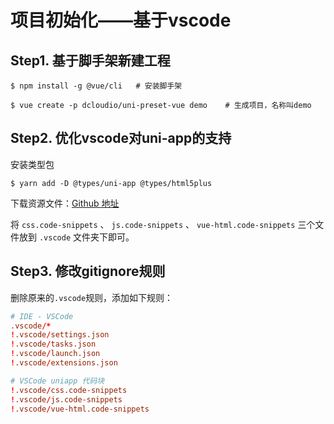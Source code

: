 # 项目初始化——基于vscode

## Step1. 基于脚手架新建工程

```shell
$ npm install -g @vue/cli   # 安装脚手架

$ vue create -p dcloudio/uni-preset-vue demo    # 生成项目，名称叫demo
```

## Step2. 优化vscode对uni-app的支持

安装类型包

```shell
$ yarn add -D @types/uni-app @types/html5plus
```

下载资源文件：[Github 地址](https://github.com/zhetengbiji/uniapp-snippets-vscode)

将 `css.code-snippets` 、 `js.code-snippets` 、 `vue-html.code-snippets` 三个文件放到 `.vscode` 文件夹下即可。

## Step3. 修改gitignore规则

删除原来的`.vscode`规则，添加如下规则：

```conf
# IDE - VSCode
.vscode/*
!.vscode/settings.json
!.vscode/tasks.json
!.vscode/launch.json
!.vscode/extensions.json

# VSCode uniapp 代码块
!.vscode/css.code-snippets
!.vscode/js.code-snippets
!.vscode/vue-html.code-snippets
```